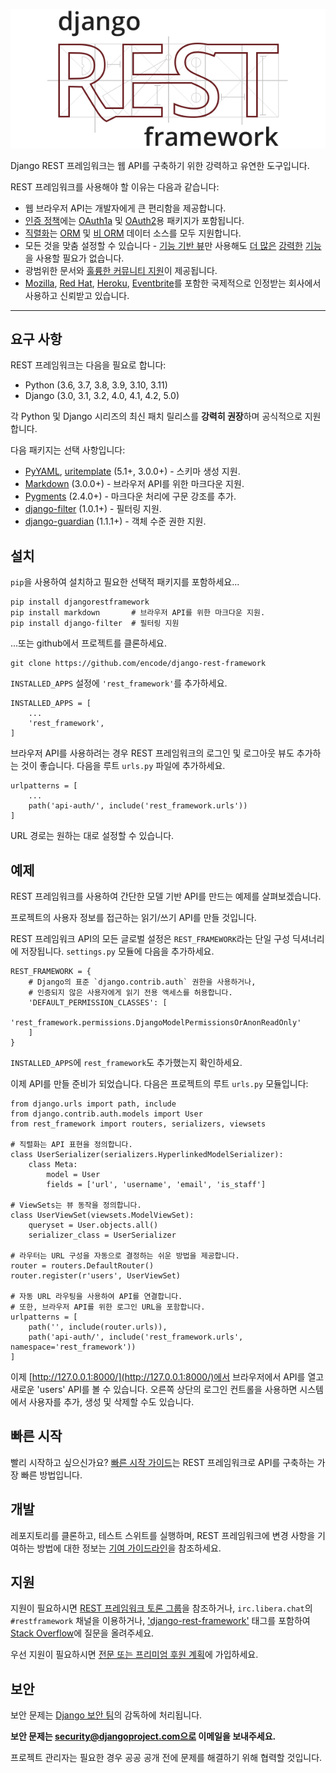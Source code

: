 ![Logo by Jake 'Sid' Smith](https://github.com/encode/django-rest-framework/raw/master/docs/img/logo.png)

Django REST 프레임워크는 웹 API를 구축하기 위한 강력하고 유연한 도구입니다.

REST 프레임워크를 사용해야 할 이유는 다음과 같습니다:

* 웹 브라우저 API는 개발자에게 큰 편리함을 제공합니다.
* [인증 정책][authentication]에는 [OAuth1a][oauth1-section] 및 [OAuth2][oauth2-section]용 패키지가 포함됩니다.
* [직렬화][serializers]는 [ORM][modelserializer-section] 및 [비 ORM][serializer-section] 데이터 소스를 모두 지원합니다.
* 모든 것을 맞춤 설정할 수 있습니다 - [기능 기반 뷰][functionview-section]만 사용해도 [더 많은][generic-views] [강력한][viewsets] [기능][routers]을 사용할 필요가 없습니다.
* 광범위한 문서와 [훌륭한 커뮤니티 지원][group]이 제공됩니다.
* [Mozilla][mozilla], [Red Hat][redhat], [Heroku][heroku], [Eventbrite][eventbrite]를 포함한 국제적으로 인정받는 회사에서 사용하고 신뢰받고 있습니다.

---

## 요구 사항

REST 프레임워크는 다음을 필요로 합니다:

* Python (3.6, 3.7, 3.8, 3.9, 3.10, 3.11)
* Django (3.0, 3.1, 3.2, 4.0, 4.1, 4.2, 5.0)

각 Python 및 Django 시리즈의 최신 패치 릴리스를 **강력히 권장**하며 공식적으로 지원합니다.

다음 패키지는 선택 사항입니다:

* [PyYAML][pyyaml], [uritemplate][uriteemplate] (5.1+, 3.0.0+) - 스키마 생성 지원.
* [Markdown][markdown] (3.0.0+) - 브라우저 API를 위한 마크다운 지원.
* [Pygments][pygments] (2.4.0+) - 마크다운 처리에 구문 강조를 추가.
* [django-filter][django-filter] (1.0.1+) - 필터링 지원.
* [django-guardian][django-guardian] (1.1.1+) - 객체 수준 권한 지원.

## 설치

`pip`을 사용하여 설치하고 필요한 선택적 패키지를 포함하세요...

    pip install djangorestframework
    pip install markdown       # 브라우저 API를 위한 마크다운 지원.
    pip install django-filter  # 필터링 지원

...또는 github에서 프로젝트를 클론하세요.

    git clone https://github.com/encode/django-rest-framework

`INSTALLED_APPS` 설정에 `'rest_framework'`를 추가하세요.

    INSTALLED_APPS = [
        ...
        'rest_framework',
    ]

브라우저 API를 사용하려는 경우 REST 프레임워크의 로그인 및 로그아웃 뷰도 추가하는 것이 좋습니다. 다음을 루트 `urls.py` 파일에 추가하세요.

    urlpatterns = [
        ...
        path('api-auth/', include('rest_framework.urls'))
    ]

URL 경로는 원하는 대로 설정할 수 있습니다.

## 예제

REST 프레임워크를 사용하여 간단한 모델 기반 API를 만드는 예제를 살펴보겠습니다.

프로젝트의 사용자 정보를 접근하는 읽기/쓰기 API를 만들 것입니다.

REST 프레임워크 API의 모든 글로벌 설정은 `REST_FRAMEWORK`라는 단일 구성 딕셔너리에 저장됩니다. `settings.py` 모듈에 다음을 추가하세요.

    REST_FRAMEWORK = {
        # Django의 표준 `django.contrib.auth` 권한을 사용하거나,
        # 인증되지 않은 사용자에게 읽기 전용 액세스를 허용합니다.
        'DEFAULT_PERMISSION_CLASSES': [
            'rest_framework.permissions.DjangoModelPermissionsOrAnonReadOnly'
        ]
    }

`INSTALLED_APPS`에 `rest_framework`도 추가했는지 확인하세요.

이제 API를 만들 준비가 되었습니다.
다음은 프로젝트의 루트 `urls.py` 모듈입니다:

    from django.urls import path, include
    from django.contrib.auth.models import User
    from rest_framework import routers, serializers, viewsets

    # 직렬화는 API 표현을 정의합니다.
    class UserSerializer(serializers.HyperlinkedModelSerializer):
        class Meta:
            model = User
            fields = ['url', 'username', 'email', 'is_staff']

    # ViewSets는 뷰 동작을 정의합니다.
    class UserViewSet(viewsets.ModelViewSet):
        queryset = User.objects.all()
        serializer_class = UserSerializer

    # 라우터는 URL 구성을 자동으로 결정하는 쉬운 방법을 제공합니다.
    router = routers.DefaultRouter()
    router.register(r'users', UserViewSet)

    # 자동 URL 라우팅을 사용하여 API를 연결합니다.
    # 또한, 브라우저 API를 위한 로그인 URL을 포함합니다.
    urlpatterns = [
        path('', include(router.urls)),
        path('api-auth/', include('rest_framework.urls', namespace='rest_framework'))
    ]

이제 [http://127.0.0.1:8000/](http://127.0.0.1:8000/)에서 브라우저에서 API를 열고 새로운 'users' API를 볼 수 있습니다. 오른쪽 상단의 로그인 컨트롤을 사용하면 시스템에서 사용자를 추가, 생성 및 삭제할 수도 있습니다.

## 빠른 시작

빨리 시작하고 싶으신가요? [빠른 시작 가이드][quickstart]는 REST 프레임워크로 API를 구축하는 가장 빠른 방법입니다.

## 개발

레포지토리를 클론하고, 테스트 스위트를 실행하며, REST 프레임워크에 변경 사항을 기여하는 방법에 대한 정보는 [기여 가이드라인][contributing]을 참조하세요.

## 지원

지원이 필요하시면 [REST 프레임워크 토론 그룹][group]을 참조하거나, `irc.libera.chat`의 `#restframework` 채널을 이용하거나, ['django-rest-framework'][django-rest-framework-tag] 태그를 포함하여 [Stack Overflow][stack-overflow]에 질문을 올려주세요.

우선 지원이 필요하시면 [전문 또는 프리미엄 후원 계획](https://fund.django-rest-framework.org/topics/funding/)에 가입하세요.

## 보안

보안 문제는 [Django 보안 팀](https://www.djangoproject.com/foundation/teams/#security-team)의 감독하에 처리됩니다.

**보안 문제는 security@djangoproject.com으로 이메일을 보내주세요.**

프로젝트 관리자는 필요한 경우 공공 공개 전에 문제를 해결하기 위해 협력할 것입니다.


[mozilla]: https://www.mozilla.org/en-US/about/
[redhat]: https://www.redhat.com/
[heroku]: https://www.heroku.com/
[eventbrite]: https://www.eventbrite.co.uk/about/
[pyyaml]: https://pypi.org/project/PyYAML/
[uriteemplate]: https://pypi.org/project/uritemplate/
[markdown]: https://pypi.org/project/Markdown/
[pygments]: https://pypi.org/project/Pygments/
[django-filter]: https://pypi.org/project/django-filter/
[django-guardian]: https://github.com/django-guardian/django-guardian
[index]: .
[oauth1-section]: api-guide/authentication/#django-rest-framework-oauth
[oauth2-section]: api-guide/authentication/#django-oauth-toolkit
[serializer-section]: api-guide/serializers#serializers
[modelserializer-section]: api-guide/serializers#modelserializer
[functionview-section]: api-guide/views#function-based-views
[sandbox]: https://restframework.herokuapp.com/
[sponsors]: https://fund.django-rest-framework.org/topics/funding/#our-sponsors

[quickstart]: tutorial/quickstart.md

[generic-views]: api-guide/generic-views.md
[viewsets]: api-guide/viewsets.md
[routers]: api-guide/routers.md
[serializers]: api-guide/serializers.md
[authentication]: api-guide/authentication.md

[contributing]: community/contributing.md
[funding]: community/funding.md

[group]: https://groups.google.com/forum/?fromgroups#!forum/django-rest-framework
[stack-overflow]: https://stackoverflow.com/
[django-rest-framework-tag]: https://stackoverflow.com/questions/tagged/django-rest-framework
[security-mail]: mailto:rest-framework-security@googlegroups.com
[twitter]: https://twitter.com/_tomchristie
